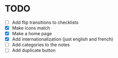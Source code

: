 # TODO

 - [ ] Add flip transitions to checklists
 - [x] Make icons match
 - [x] Make a home page
 - [x] Add internationalization (just english and french)
 - [ ] Add categories to the notes
 - [ ] Add duplicate button
